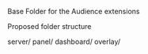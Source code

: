 Base Folder for the Audience extensions

Proposed folder structure 

server/
panel/
dashboard/
overlay/
